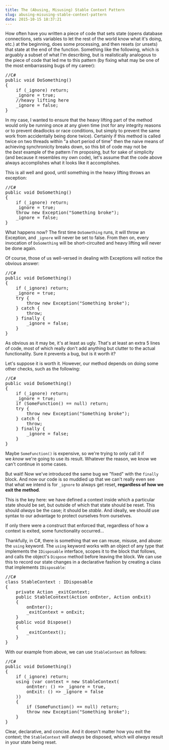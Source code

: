 ```yaml
---
title: The (Abusing, Misusing) Stable Context Pattern
slug: abusing-misusing-stable-context-pattern
date: 2015-10-15 18:37:21
---
```


<p>How often have you written a piece of code that sets state (opens database connections, sets variables to let the rest of the world know what it&#39;s doing, etc.) at the beginning, does some processing, and then resets (or unsets) that state at the end of the function. Something like the following, which is arguably a subset of what I&#39;m describing, but is realistically analogous to the piece of code that led me to this pattern (by fixing what may be one of the most&nbsp;embarrassing bugs of&nbsp;my career):</p>

<pre>
//C#
public void DoSomething()
{
    if (_ignore) return;
    _ignore = true;
    //heavy lifting here
    _ignore = false;
}</pre>

<p>In my case, I wanted to ensure that the heavy lifting part of the method would only be running once at any given time (not for any integrity reasons or to prevent deadlocks or race conditions, but simply&nbsp;to prevent the same work from accidentally being done twice). Certainly if this method is called twice on two threads within &quot;a short period of time&quot; then the naive means of achieving synchronicity breaks down, so this bit of code may not be the&nbsp;<em>best</em>&nbsp;example of the pattern I&#39;m proposing, but for sake of simplicity (and because it resembles my own code), let&#39;s assume that the code above always accomplishes what it looks like it accomplishes.</p>

<p>This is all well and good, until something in the heavy lifting throws an exception:</p>

<pre>
//C#
public void DoSomething()
{
    if (_ignore) return;
    _ignore = true;
    throw new Exception(&quot;Something broke&quot;);
    _ignore = false;
}</pre>

<p>What happens now? The first time <code>DoSomething</code> runs, it will throw an Exception, and <code>_ignore</code> will never be set to false. From then on, every invocation of <code>DoSomething</code> will be short-circuited and heavy lifting will never be done again.</p>

<p>Of course, those of us well-versed in dealing with Exceptions will notice the obvious answer:</p>

<pre>
//C#
public void DoSomething()
{
    if (_ignore) return;
    _ignore = true;
    try {
        throw new Exception(&quot;Something broke&quot;);
    } catch {
        throw;
    } finally {
        _ignore = false;
    }
}</pre>

<p>As obvious as it may be, it&#39;s at least as ugly. That&#39;s at least an extra 5 lines of code, most of which really don&#39;t add anything but clutter to the actual functionality. Sure it prevents a bug, but is it worth it?</p>

<p>Let&#39;s suppose it is worth it. However, our method depends on doing some other checks, such as the following:</p>

<pre>
//C#
public void DoSomething()
{
    if (_ignore) return;
    _ignore = true;
    if (SomeFunction() == null) return;
    try {
        throw new Exception(&quot;Something broke&quot;);
    } catch {
        throw;
    } finally {
        _ignore = false;
    }
}</pre>

<p>Maybe <code>SomeFunction()</code> is expensive, so we&#39;re trying to only call it if we&nbsp;<em>know</em>&nbsp;we&#39;re going to use its result. Whatever the reason, we know we can&#39;t continue in some cases.</p>

<p>But wait! Now we&#39;ve introduced the same bug we &quot;fixed&quot; with the <code>finally</code> block. And now our code is so muddied up that we can&#39;t really even see that what we intend is for <code>_ignore</code> to always get reset, <strong>regardless of how we exit the method</strong>.</p>

<p>This is the key here: we have defined a context inside which a particular state should be set, but outside of which that state should be reset. This should&nbsp;<em>always</em>&nbsp;be the case; it should be&nbsp;<em>stable</em>. And ideally, we should use syntax to our advantage to protect ourselves from ourselves.</p>

<p>If only there were a construct that enforced that, regardless of how a context is exited, some functionality occurred...</p>

<p>Thankfully, in C#, there is something that we can reuse, misuse, and abuse: the <code>using</code> keyword. The <code>using</code> keyword works with an object of any type that implements the <code>IDisposable</code> interface, scopes it to the block that follows, and calls the object&#39;s <code>Dispose</code> method before leaving the block. We can use this to record our state changes in a declarative fashion by creating a class that implements <code>IDisposable</code>:</p>

<pre>
//C#
class StableContext : IDisposable
{
    private Action _exitContext;
    public StableContext(Action onEnter, Action onExit)
    {
        onEnter();
        _exitContext = onExit;
    }
    public void Dispose()
    {
        _exitContext();
    }
}</pre>

<p>With our example from above, we can use <code>StableContext</code> as follows:</p>

<pre>
//C#
public void DoSomething()
{
    if (_ignore) return;
    using (var context = new StableContext(
        onEnter: () =&gt; _ignore = true,
        onExit: () =&gt; _ignore = false
    ))
    {
        if (SomeFunction() == null) return;
        throw new Exception(&quot;Something broke&quot;);
    }
}</pre>

<p>Clear, declarative, and concise. And it doesn&#39;t matter how you exit the context; the <code>StableContext</code> will&nbsp;<em>always</em>&nbsp;be disposed, which will&nbsp;<em>always</em>&nbsp;result in your state being reset.</p>
